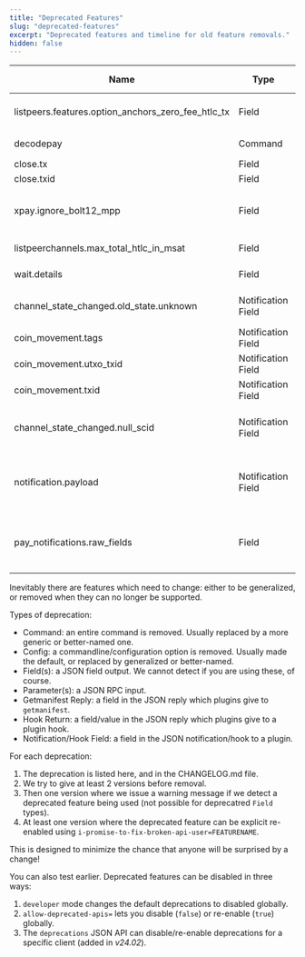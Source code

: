 ```yaml
---
title: "Deprecated Features"
slug: "deprecated-features"
excerpt: "Deprecated features and timeline for old feature removals."
hidden: false
---
```


| Name                                               | Type               | First Deprecated | Last Supported | Description                                                                                                               |
|----------------------------------------------------|--------------------|------------------|----------------|---------------------------------------------------------------------------------------------------------------------------|
| listpeers.features.option_anchors_zero_fee_htlc_tx | Field              | v24.08           | v25.09         | Renamed to `option_anchors` in the spec: check for that in `features` instead                                             |
| decodepay                                          | Command            | v24.11           | v25.12         | Use `decode` which is more powerful (since v23.05)                                                                        |
| close.tx                                           | Field              | v24.11           | v25.12         | Use txs array instead                                                                                                     |
| close.txid                                         | Field              | v24.11           | v25.12         | Use txids array instead                                                                                                   |
| xpay.ignore_bolt12_mpp                             | Field              | v25.05           | v25.12         | Try MPP even if the BOLT12 invoice doesn't explicitly allow it (CLN didn't until 25.02)                                   |
| listpeerchannels.max_total_htlc_in_msat            | Field              | v25.02           | v26.03         | Use our_max_total_htlc_out_msat                                                                                           |
| wait.details                                       | Field              | v25.05           | v26.06         | Use subsystem-specific object instead                                                                                     |
| channel_state_changed.old_state.unknown            | Notification Field | v25.05           | v26.03         | Value "unknown" is deprecated: field will be omitted instead                                                              |
| coin_movement.tags                                 | Notification Field | v25.09           | v26.09         | Use `primary_tag` (first tag) and `extra_tags` instead                                                                    |
| coin_movement.utxo_txid                            | Notification Field | v25.09           | v26.09         | Use `utxo` instead of `utxo_txid` & `vout`                                                                                |
| coin_movement.txid                                 | Notification Field | v25.09           | v26.09         | Use `spending_txid` instead                                                                                               |
| channel_state_changed.null_scid                    | Notification Field | v25.09           | v26.09         | In channel_state_changed notification, `short_channel_id` will be missing instead of `null`                               |
| notification.payload                               | Notification Field | v25.09           | v26.09         | Notifications from plugins used to have fields in `payload` sub-object, now they are not (just like normal notifications) |
| pay_notifications.raw_fields                       | Field              | v25.09           | v26.09         | `channel_hint_update`, `pay_failure` and `pay_success` notifications now wrap members in an object of the same name       |

Inevitably there are features which need to change: either to be generalized, or removed when they can no longer be supported.

Types of deprecation:
* Command: an entire command is removed.  Usually replaced by a more generic or better-named one.
* Config: a commandline/configuration option is removed.  Usually made the default, or replaced by generalized or better-named.
* Field(s): a JSON field output.  We cannot detect if you are using these, of course.
* Parameter(s): a JSON RPC input.
* Getmanifest Reply: a field in the JSON reply which plugins give to `getmanifest`.
* Hook Return: a field/value in the JSON reply which plugins give to a plugin hook.
* Notification/Hook Field: a field in the JSON notification/hook to a plugin.

For each deprecation:
1. The deprecation is listed here, and in the CHANGELOG.md file.
2. We try to give at least 2 versions before removal.
3. Then one version where we issue a warning message if we detect a deprecated feature being used (not possible for deprecatred `Field` types).
4. At least one version where the deprecated feature can be explicit re-enabled using `i-promise-to-fix-broken-api-user=FEATURENAME`.


This is designed to minimize the chance that anyone will be surprised by a change!

You can also test earlier.  Deprecated features can be disabled in three ways:
1. `developer` mode changes the default deprecations to disabled globally.
2. `allow-deprecated-apis=` lets you disable (`false`) or re-enable (`true`) globally.
3. The `deprecations` JSON API can disable/re-enable deprecations for a specific client (added in *v24.02*).
